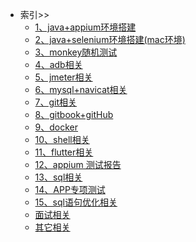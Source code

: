 <!-- 左侧导航栏 -->

* 索引>> <!-- (README.md) -->
    * [1、java+appium环境搭建](content/java+appium)
    * [2、java+selenium环境搭建(mac环境)](content/java+selenium)
    * [3、monkey随机测试](content/monkey)
    * [4、adb相关](content/adb)
    * [5、jmeter相关](content/jmeter)
    * [6、mysql+navicat相关](content/mysql)
    * [7、git相关](content/git)
    <!-- * [8、Hugo+GitHub Pages搭建(Mac环境)](content/Hugo+GitHub) -->
    * [8、gitbook+gitHub ](content/gitbook)
    * [9、docker](content/docker)
    * [10、shell相关](content/shell)
    * [11、flutter相关](content/flutter)
    * [12、appium 测试报告](content/result)
    * [13、sql相关](content/sql)
    * [14、APP专项测试](content/APPZX)
    * [15、sql语句优化相关](content/sqlYH)
    * [面试相关](content/ms)
    * [其它相关](content/other)